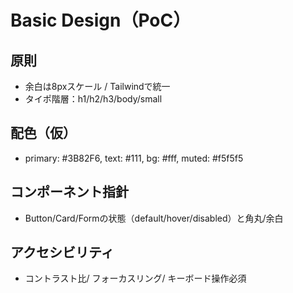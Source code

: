 # Basic Design（PoC）

## 原則
- 余白は8pxスケール / Tailwindで統一
- タイポ階層：h1/h2/h3/body/small

## 配色（仮）
- primary: #3B82F6, text: #111, bg: #fff, muted: #f5f5f5

## コンポーネント指針
- Button/Card/Formの状態（default/hover/disabled）と角丸/余白

## アクセシビリティ
- コントラスト比/ フォーカスリング/ キーボード操作必須
